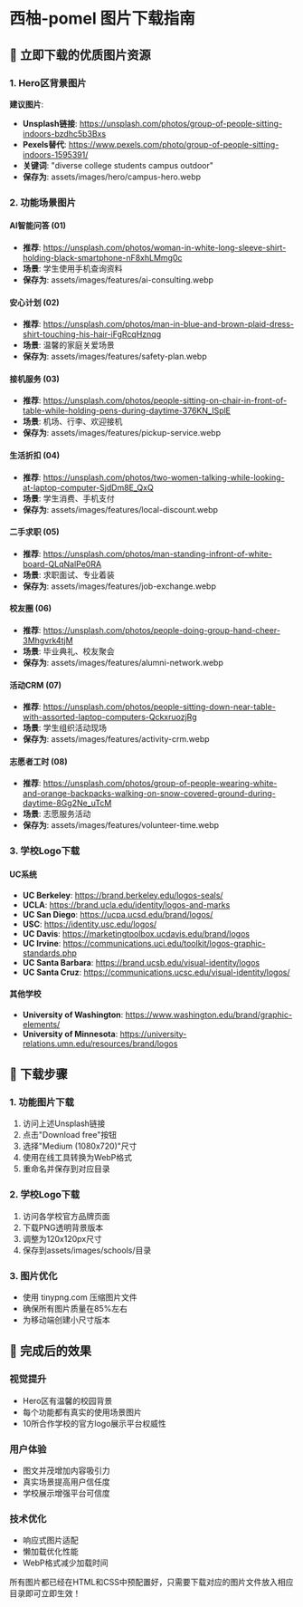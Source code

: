 # 西柚-pomel 图片下载指南

## 🎯 立即下载的优质图片资源

### 1. Hero区背景图片
**建议图片**: 
- **Unsplash链接**: https://unsplash.com/photos/group-of-people-sitting-indoors-bzdhc5b3Bxs
- **Pexels替代**: https://www.pexels.com/photo/group-of-people-sitting-indoors-1595391/
- **关键词**: "diverse college students campus outdoor"
- **保存为**: assets/images/hero/campus-hero.webp

### 2. 功能场景图片

#### AI智能问答 (01)
- **推荐**: https://unsplash.com/photos/woman-in-white-long-sleeve-shirt-holding-black-smartphone-nF8xhLMmg0c
- **场景**: 学生使用手机查询资料
- **保存为**: assets/images/features/ai-consulting.webp

#### 安心计划 (02)  
- **推荐**: https://unsplash.com/photos/man-in-blue-and-brown-plaid-dress-shirt-touching-his-hair-iFgRcqHznqg
- **场景**: 温馨的家庭关爱场景
- **保存为**: assets/images/features/safety-plan.webp

#### 接机服务 (03)
- **推荐**: https://unsplash.com/photos/people-sitting-on-chair-in-front-of-table-while-holding-pens-during-daytime-376KN_ISplE
- **场景**: 机场、行李、欢迎接机
- **保存为**: assets/images/features/pickup-service.webp

#### 生活折扣 (04)
- **推荐**: https://unsplash.com/photos/two-women-talking-while-looking-at-laptop-computer-SjdDm8E_QxQ
- **场景**: 学生消费、手机支付
- **保存为**: assets/images/features/local-discount.webp

#### 二手求职 (05)
- **推荐**: https://unsplash.com/photos/man-standing-infront-of-white-board-QLqNalPe0RA
- **场景**: 求职面试、专业着装
- **保存为**: assets/images/features/job-exchange.webp

#### 校友圈 (06)
- **推荐**: https://unsplash.com/photos/people-doing-group-hand-cheer-3Mhgvrk4tjM
- **场景**: 毕业典礼、校友聚会
- **保存为**: assets/images/features/alumni-network.webp

#### 活动CRM (07)
- **推荐**: https://unsplash.com/photos/people-sitting-down-near-table-with-assorted-laptop-computers-QckxruozjRg
- **场景**: 学生组织活动现场
- **保存为**: assets/images/features/activity-crm.webp

#### 志愿者工时 (08)
- **推荐**: https://unsplash.com/photos/group-of-people-wearing-white-and-orange-backpacks-walking-on-snow-covered-ground-during-daytime-8Gg2Ne_uTcM
- **场景**: 志愿服务活动
- **保存为**: assets/images/features/volunteer-time.webp

### 3. 学校Logo下载

#### UC系统
- **UC Berkeley**: https://brand.berkeley.edu/logos-seals/
- **UCLA**: https://brand.ucla.edu/identity/logos-and-marks
- **UC San Diego**: https://ucpa.ucsd.edu/brand/logos/
- **USC**: https://identity.usc.edu/logos/
- **UC Davis**: https://marketingtoolbox.ucdavis.edu/brand/logos
- **UC Irvine**: https://communications.uci.edu/toolkit/logos-graphic-standards.php
- **UC Santa Barbara**: https://brand.ucsb.edu/visual-identity/logos
- **UC Santa Cruz**: https://communications.ucsc.edu/visual-identity/logos/

#### 其他学校
- **University of Washington**: https://www.washington.edu/brand/graphic-elements/
- **University of Minnesota**: https://university-relations.umn.edu/resources/brand/logos

## 📱 下载步骤

### 1. 功能图片下载
1. 访问上述Unsplash链接
2. 点击"Download free"按钮
3. 选择"Medium (1080x720)"尺寸
4. 使用在线工具转换为WebP格式
5. 重命名并保存到对应目录

### 2. 学校Logo下载
1. 访问各学校官方品牌页面
2. 下载PNG透明背景版本
3. 调整为120x120px尺寸
4. 保存到assets/images/schools/目录

### 3. 图片优化
- 使用 tinypng.com 压缩图片文件
- 确保所有图片质量在85%左右
- 为移动端创建小尺寸版本

## 🚀 完成后的效果

### 视觉提升
- Hero区有温馨的校园背景
- 每个功能都有真实的使用场景图片
- 10所合作学校的官方logo展示平台权威性

### 用户体验
- 图文并茂增加内容吸引力
- 真实场景提高用户信任度  
- 学校展示增强平台可信度

### 技术优化
- 响应式图片适配
- 懒加载优化性能
- WebP格式减少加载时间

所有图片都已经在HTML和CSS中预配置好，只需要下载对应的图片文件放入相应目录即可立即生效！